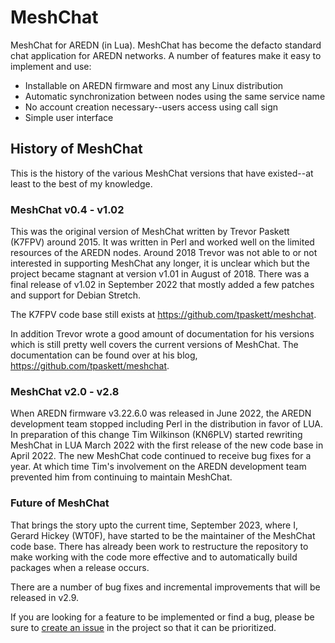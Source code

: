 MeshChat
========

MeshChat for AREDN (in Lua). MeshChat has become the defacto standard
chat application for AREDN networks. A number of features make it easy
to implement and use:

* Installable on AREDN firmware and most any Linux distribution
* Automatic synchronization between nodes using the same service name
* No account creation necessary--users access using call sign
* Simple user interface

History of MeshChat
-------------------

This is the history of the various MeshChat versions that have existed--at
least to the best of my knowledge.

### MeshChat v0.4 - v1.02

This was the original version of MeshChat written by Trevor Paskett (K7FPV)
around 2015. It was written in Perl and worked well on the limited resources
of the AREDN nodes. Around 2018 Trevor was not able to or not interested
in supporting MeshChat any longer, it is unclear which but the project
became stagnant at version v1.01 in August of 2018. There was a final
release of v1.02 in September 2022 that mostly added a few patches and
support for Debian Stretch.

The K7FPV code base still exists at https://github.com/tpaskett/meshchat.

In addition Trevor wrote a good amount of documentation for his versions
which is still pretty well covers the current versions of MeshChat.
The documentation can be found over at his blog, https://github.com/tpaskett/meshchat.

### MeshChat v2.0 - v2.8

When AREDN firmware v3.22.6.0 was released in June 2022, the AREDN development
team stopped including Perl in the distribution in favor of LUA. In preparation
of this change Tim Wilkinson (KN6PLV) started rewriting MeshChat in LUA
March 2022 with the first release of the new code base in April 2022. The
new MeshChat code continued to receive bug fixes for a year. At which
time Tim's involvement on the AREDN development team prevented him from
continuing to maintain MeshChat.

### Future of MeshChat

That brings the story upto the current time, September 2023, where I,
Gerard Hickey (WT0F), have started to be the maintainer of the MeshChat
code base. There has already been work to restructure the repository to
make working with the code more effective and to automatically build
packages when a release occurs.

There are a number of bug fixes and incremental improvements that will be
released in v2.9.

If you are looking for a feature to be implemented or find a bug, please
be sure to [create an issue](https://github.com/hickey/meshchat/issues/new)
in the project so that it can be prioritized.


